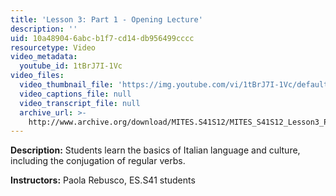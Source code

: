 ```yaml
---
title: 'Lesson 3: Part 1 - Opening Lecture'
description: ''
uid: 10a48904-6abc-b1f7-cd14-db956499cccc
resourcetype: Video
video_metadata:
  youtube_id: 1tBrJ7I-1Vc
video_files:
  video_thumbnail_file: 'https://img.youtube.com/vi/1tBrJ7I-1Vc/default.jpg'
  video_captions_file: null
  video_transcript_file: null
  archive_url: >-
    http://www.archive.org/download/MITES.S41S12/MITES_S41S12_Lesson3_Part1_300k.mp4
---
```


**Description:** Students learn the basics of Italian language and culture, including the conjugation of regular verbs.

**Instructors:** Paola Rebusco, ES.S41 students